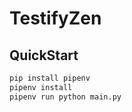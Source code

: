# TestifyZen

## QuickStart
```bash
pip install pipenv
pipenv install
pipenv run python main.py
```
